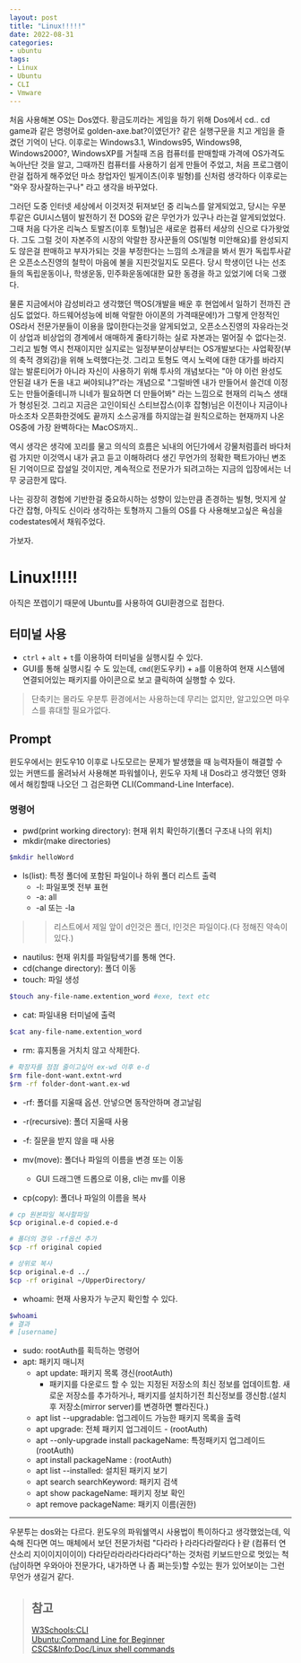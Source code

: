 ```yaml
---
layout: post
title: "Linux!!!!!"
date: 2022-08-31
categories:
- ubuntu
tags:
- Linux
- Ubuntu
- CLI
- Vmware
---
```


처음 사용해본 OS는 Dos였다. 황금도끼라는 게임을 하기 위해 Dos에서 cd.. cd game과 같은 명령어로 golden-axe.bat?이였던가? 같은 실행구문을 치고 게임을 즐겼던 기억이 난다. 이후로는 Windows3.1, Windows95, Windows98, Windows2000?, WindowsXP를 거칠때 즈음 컴퓨터를 판매할때 가격에 OS가격도 녹아난단 것을 알고, 그때까진 컴퓨터를 사용하기 쉽게 만들어 주었고, 처음 프로그램이란걸 접하게 해주었던 마소 창업자인 빌게이츠(이후 빌형)를 신처럼 생각하다 이후로는 "와우 장사잘하는구나" 라고 생각을 바꾸었다. 

그러던 도중 인터넷 세상에서 이것저것 뒤져보던 중 리눅스를 알게되었고, 당시는 우분투같은 GUI시스템이 발전하기 전 DOS와 같은 무언가가 있구나 라는걸 알게되었었다. 그때 처음 다가온 리눅스 토발즈(이후 토형)님은 새로운 컴퓨터 세상의 신으로 다가왓었다. 그도 그럴 것이 자본주의 시장의 악랄한 장사꾼들의 OS(빌형 미안해요)를 완성되지도 않은걸 판매하고 부자가되는 것을 부정한다는 느낌의 소개글을 봐서 뭔가 독립투사같은 오픈소스진영의 철학이 마음에 불을 지핀것일지도 모른다. 당시 학생이던 나는 선조들의 독립운동이나, 학생운동, 민주화운동에대한 묘한 동경을 하고 있었기에 더욱 그랬다.

물론 지금에서야 감성비라고 생각했던 맥OS(개발을 배운 후 현업에서 일하기 전까진 관심도 없었다. 하드웨어성능에 비해 악랄한 아이폰의 가격때문에!)가 그렇게 안정적인 OS라서 전문가분들이 이용을 많이한다는것을 알게되었고, 오픈소스진영의 자유라는것이 상업과 비상업의 경계에서 애매하게 줄타기하는 실로 자본과는 멀어질 수 없다는것. 그리고 빌형 역시 천재이지만 실지로는 일정부분이상부터는 OS개발보다는 사업확장(부의 축적 경외감)을 위해 노력했다는것. 그리고 토형도 역시 노력에 대한 대가를 바라지 않는 발룬티어가 아니라 자신이 사용하기 위해 투사의 개념보다는 "아 야 이런 완성도 안된걸 내가 돈을 내고 써야되냐?"라는 개념으로 "그럴바엔 내가 만들어서 쓸건데 이정도는 만들어줄테니까 니네가 필요하면 더 만들어봐" 라는 느낌으로 현재의 리눅스 생태가 형성된것. 그리고 지금은 고인이되신 스티브잡스(이후 잡형)님은 이전이나 지금이나 마소조차 오픈화한것에도 끝까지 소스공개를 하지않는걸 원칙으로하는 현재까지 나온 OS중에 가장 완벽하다는 MacOS까지..

역시 생각은 생각에 꼬리를 물고 의식의 흐름은 뇌내의 어딘가에서 강물처럼흘러 바다처럼 가지만 이것역시 내가 긁고 듣고 이해하려다 생긴 무언가의 정확한 팩트가아닌 변조된 기억이므로 잡설일 것이지만, 계속적으로 전문가가 되려고하는 지금의 입장에서는 너무 궁금한게 많다.

나는 굉장히 경험에 기반한걸 중요하시하는 성향이 있는만큼 존경하는 빌형, 멋지게 살다간 잡형, 아직도 신이라 생각하는 토형까지 그들의 OS를 다 사용해보고싶은 욕심을 codestates에서 채워주었다.

가보자.

# Linux!!!!!
아직은 쪼렙이기 때문에 Ubuntu를 사용하여 GUI환경으로 접한다.

## 터미널 사용
- `ctrl` + `alt` + `t`를 이용하여 터미널을 실행시킬 수 있다. 
- GUI를 통해 실행시킬 수 도 있는데, `cmd`(윈도우키) + `a`를 이용하여 현재 시스템에 연결되어있는 패키지를 아이콘으로 보고 클릭하여 실행할 수 있다.
> 단축키는 몰라도 우분투 환경에서는 사용하는데 무리는 없지만, 알고있으면 마우스를 휴대할 필요가없다.

## Prompt
윈도우에서는 윈도우10 이후로 나도모르는 문제가 발생했을 때 능력자들이 해결할 수 있는 커맨드를 올려놔서 사용해본 파워쉘이나, 윈도우 자체 내 Dos라고 생각했던 영화에서 해킹할때 나오던 그 검은화면 CLI(Command-Line Interface).

### 명령어
- pwd(print working directory): 현재 위치 확인하기(폴더 구조내 나의 위치)
- mkdir(make directories)

```bash
$mkdir helloWord
```
- ls(list): 특정 폴더에 포함된 파일이나 하위 폴더 리스트 출력
  - -l: 파일포멧 전부 표현
  - -a: all
  - -al 또는 -la

> > 리스트에서 제일 앞이 d인것은 폴더, l인것은 파일이다.(다 정해진 약속이 있다.)

- nautilus: 현재 위치를 파일탐색기를 통해 연다.
- cd(change directory): 폴더 이동
- touch: 파일 생성

```bash
$touch any-file-name.extention_word #exe, text etc
```

- cat: 파일내용 터미널에 출력

```bash
$cat any-file-name.extention_word
```

- rm: 휴지통을 거치치 않고 삭제한다.

```bash
# 확장자를 점점 줄이고싶어 ex-wd 이후 e-d
$rm file-dont-want.extnt-wrd
$rm -rf folder-dont-want.ex-wd
```
  - -rf: 폴더를 지울때 옵션. 안넣으면 동작안하며 경고날림
  - -r(recursive): 폴더 지울때 사용
  - -f: 질문을 받지 않을 때 사용

- mv(move): 폴더나 파일의 이름을 변경 또는 이동
  - GUI 드래그앤 드롭으로 이용, cli는 mv를 이용
- cp(copy): 폴더나 파일의 이름을 복사

```bash
# cp 원본파일 복사할파일
$cp original.e-d copied.e-d

# 폴더의 경우 -rf옵션 추가
$cp -rf original copied

# 상위로 복사
$cp original.e-d ../
$cp -rf original ~/UpperDirectory/
```

- whoami: 현재 사용자가 누군지 확인할 수 있다.
```bash
$whoami
# 결과
# [username]
```

- sudo: rootAuth를 획득하는 명령어
- apt: 패키지 매니저
  - apt update: 패키지 목록 갱신(rootAuth)
    - 패키지를 다운로드 할 수 있는 지정된 저장소의 최신 정보를 업데이트함. 새로운 저장소를 추가하거나, 패키지를 설치하기전 최신정보를 갱신함.(설치 후 저장소(mirror server)를 변경하면 빨라진다.)
  - apt list --upgradable: 업그레이드 가능한 패키지 목록을 출력
  - apt upgrade: 전체 패키지 업그레이드 - (rootAuth)
  - apt --only-upgrade install packageName: 특정패키지 업그레이드(rootAuth)
  - apt install packageName : (rootAuth)
  - apt list --installed: 설치된 패키지 보기
  - apt search searchKeyword: 패키지 검색
  - apt show packageName: 패키지 정보 확인
  - apt remove packageName: 패키지 이름(권한)

---
우분투는 dos와는 다르다. 윈도우의 파워쉘역시 사용법이 특이하다고 생각했었는데, 익숙해 진다면 여느 매체에서 보던 전문가처럼 "다라라ㅏ라라다라랄라다ㅏ랃 (컴퓨터 연산소리 지이이지이이이) 다라닫라라라라다라라다"하는 것처럼 키보드만으로 멋있는 척(남이하면 우와아아 전문가다, 내가하면 나 좀 쩌는듯)할 수있는 뭔가 있어보이는 그런 무언가 생길거 같다.
> ## 참고
> [W3Schools:CLI](https://www.w3schools.com/whatis/whatis_cli.asp)   
> [Ubuntu:Command Line for Beginner](https://ubuntu.com/tutorials/command-line-for-beginners#1-overview)   
> [CSCS&Info:Doc/Linux shell commands](https://docs.cs.cf.ac.uk/notes/linux-shell-commands/)